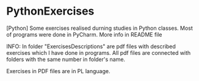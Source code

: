 # PythonExercises
[Python] Some exercises realised durning studies in Python classes. Most of programs were done in PyCharm. More info in README file 

INFO:
In folder "ExercisesDescriptions" are pdf files with described exercises which I have done in programs.
All pdf files are connected with folders with the same number in folder's name.

Exercises in PDF files are in PL language.
